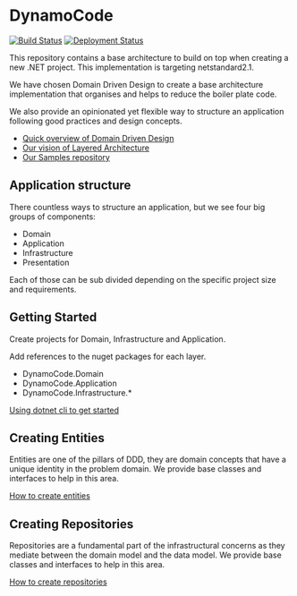 # DynamoCode
[![Build Status](https://dev.azure.com/dynamocode/DynamoCode/_apis/build/status/DynamoCode.DynamoCode?branchName=master)](https://dev.azure.com/dynamocode/DynamoCode/_build/latest?definitionId=2&branchName=master)
[![Deployment Status](https://vsrm.dev.azure.com/dynamocode/_apis/public/Release/badge/7618c063-005f-45b5-b90e-149ebe322e01/1/2)](https://vsrm.dev.azure.com/dynamocode/_apis/public/Release/badge/7618c063-005f-45b5-b90e-149ebe322e01/1/2)

This repository contains a base architecture to build on top when creating a new .NET project. This implementation is targeting netstandard2.1.

We have chosen Domain Driven Design to create a base architecture implementation that organises and helps to reduce the boiler plate code.

We also provide an opinionated yet flexible way to structure an application following good practices and design concepts.

* [Quick overview of Domain Driven Design](docs/domain-driven-design.md)
* [Our vision of Layered Architecture](docs/layered-architecture.md)
* [Our Samples repository](https://github.com/DynamoCode/DynamoCode.Samples)

## Application structure

There countless ways to structure an application, but we see four big groups of components:

* Domain
* Application
* Infrastructure 
* Presentation

Each of those can be sub divided depending on the specific project size and requirements.

## Getting Started

Create projects for Domain, Infrastructure and Application.

Add references to the nuget packages for each layer.

* DynamoCode.Domain
* DynamoCode.Application
* DynamoCode.Infrastructure.*

[Using dotnet cli to get started](docs/dotnet-cli-create-projects.md)

## Creating Entities

Entities are one of the pillars of DDD, they are domain concepts that have a unique identity in the problem domain. We provide base classes and interfaces to help in this area.

[How to create entities](docs/create-entity.md)

## Creating Repositories

Repositories are a fundamental part of the infrastructural concerns as they mediate between the domain model and the data model. We provide base classes and interfaces to help in this area. 

[How to create repositories](docs/create-repository.md)